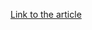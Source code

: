 [Link to the article](https://thehackernews.com/2024/11/nso-group-exploited-whatsapp-to-install.html)
